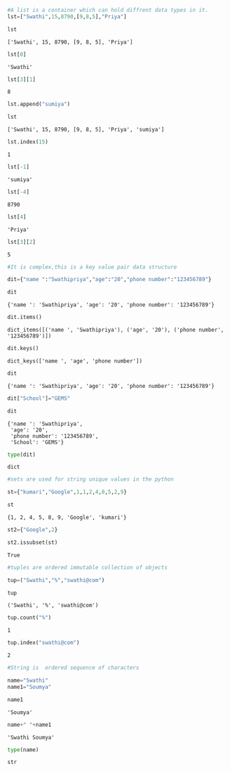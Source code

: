 ```python
#A list is a container which can hold diffrent data types in it.
lst=["Swathi",15,8790,[9,8,5],"Priya"]
```


```python
lst
```




    ['Swathi', 15, 8790, [9, 8, 5], 'Priya']




```python
lst[0]
```




    'Swathi'




```python
lst[3][1]
```




    8




```python
lst.append("sumiya")
```


```python
lst
```




    ['Swathi', 15, 8790, [9, 8, 5], 'Priya', 'sumiya']




```python
lst.index(15)
```




    1




```python
lst[-1]
```




    'sumiya'




```python
lst[-4]
```




    8790




```python
lst[4]
```




    'Priya'




```python
lst[3][2]
```




    5




```python
#It is complex,this is a key value pair data structure
```


```python
dit={"name ":"Swathipriya","age":"20","phone number":"123456789"}
```


```python
dit
```




    {'name ': 'Swathipriya', 'age': '20', 'phone number': '123456789'}




```python
dit.items()
```




    dict_items([('name ', 'Swathipriya'), ('age', '20'), ('phone number', '123456789')])




```python
dit.keys()
```




    dict_keys(['name ', 'age', 'phone number'])




```python
dit
```




    {'name ': 'Swathipriya', 'age': '20', 'phone number': '123456789'}




```python
dit["School"]="GEMS"
```


```python
dit
```




    {'name ': 'Swathipriya',
     'age': '20',
     'phone number': '123456789',
     'School': 'GEMS'}




```python
type(dit)
```




    dict




```python
#sets are used for string unique values in the python
```


```python
st={"kumari","Google",1,1,2,4,8,5,2,9}
```


```python
st
```




    {1, 2, 4, 5, 8, 9, 'Google', 'kumari'}




```python
st2={"Google",2}
```




```python
st2.issubset(st)
```




    True




```python
#tuples are ordered immutable collection of objects
```


```python
tup=("Swathi","%","swathi@com")
```


```python
tup
```




    ('Swathi', '%', 'swathi@com')




```python
tup.count("%")
```




    1




```python
tup.index("swathi@com")
```




    2




```python
#String is  ordered sequence of characters
```


```python
name="Swathi"
name1="Soumya"
```


```python
name1
```




    'Soumya'




```python
name+" "+name1
```




    'Swathi Soumya'




```python
type(name)
```




    str




```python

```
